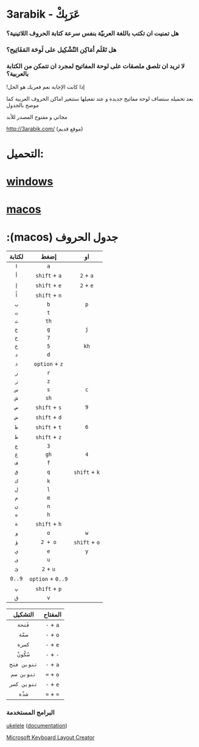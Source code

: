 # 3arabik - عَرَبِكْ

### هل تمنيت ان تكتب باللغة العربيّة بنفس سرعة كتابة الحروف اللاتينية؟
### هل تَعْلَم أمَاكِن التّشْكِيل على لَوحَة المَفَاتِيح؟
### لا تريد ان تلصق ملصقات على لوحة المفاتيح لمجرد ان تتمكن من الكتابة بالعربية؟
!إذا كانت الإجابة نعم فعربك هو الحل

بعد تحميله ستضاف لوحة مفاتيح جديدة و عند تفعيلها ستتغير اماكن الحروف العربية كما موضح بالجدول


مجاني و مفتوح المصدر للأبد

http://3arabik.com/ (موقع قديم)

# التحميل:

# [windows](https://github.com/a7madgamal/3arabik/releases/download/v1.2.3/3arabik_win.zip)
# [macos](https://github.com/a7madgamal/3arabik/releases/download/v1.2.3/3arabik_mac.dmg)

# :(macos) جدول الحروف
|  لكتابة     |      إضغط      | او
|:---:|:--------------:|:-------------:|
| `ا` | `a`            |               |
| `أ` | `shift` + `a`  | `2` + `a`     |
| `إ` | `shift` + `e`  | `2` + `e`     |
| `اً` | `shift` + `n`  |               |
| `ب` | `b`            | `p`           |
| `ت` | `t`            |               |
| `ث` | `th`           |               |
| `ج` | `g`            | `j`           |
| `ح` | `7`            |               |
| `خ` | `5`            | `kh`          |
| `د` | `d`            |               |
| `ذ` | `option` + `z` |               |
| `ر` | `r`            |               |
| `ز` | `z`            |               |
| `س` | `s`            | `c`           |
| `ش` | `sh`           |               |
| `ص` | `shift` + `s`  | `9`           |
| `ض` | `shift` + `d`  |               |
| `ط` | `shift` + `t`  | `6`           |
| `ظ` | `shift` + `z`  |               |
| `ع` | `3`            |               |
| `غ` | `gh`           | `4`           |
| `ف` | `f`            |               |
| `ق` | `q`            | `shift` + `k` |
| `ك` | `k`            |               |
| `ل` | `l`            |               |
| `م` | `m`            |               |
| `ن` | `n`            |               |
| `ه` | `h`            |               |
| `ة` | `shift` + `h`  |               |
| `و` | `o`            | `w`           |
| `ؤ` | `2 + o`        | `shift` + `o` |
| `ي` | `e`            | `y`           |
| `ى` | `u`            |               |
| `ئ` | `2` + `u`      |               |
| `0..9` | `option` + `0..9` |         |
| `پ` | `shift` + `p`  |               |
| `ڨ` | `v`            |               |


|  التشكيل  |  المفتاح  |
| :-------: | :------:  |
|`فَتحة`     | `-` + `a` |
|`ضمّة`      | `-` + `o` |
|`كسرة`     | `-` + `e` |
|`سُكُونْ`     | `-` + `-` |
|`تنوين فتح`| `-` + `a` |
|`تنوين ضم` | `=` + `o` |
|`تنوين كسر`| `-` + `e` |
|`شدّة`      | `=` + `=` |

### البرامج المستخدمة 
[ukelele](http://software.sil.org/ukelele/) ([documentation](https://github.com/a7madgamal/3arabik/blob/master/Ukelele%20Manual%202.2.pdf))

[Microsoft Keyboard Layout Creator](https://www.microsoft.com/en-us/download/details.aspx?id=22339)
